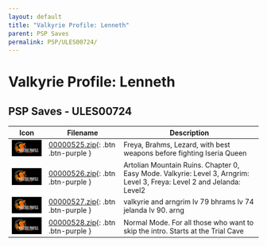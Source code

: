 ```yaml
---
layout: default
title: "Valkyrie Profile: Lenneth"
parent: PSP Saves
permalink: PSP/ULES00724/
---
```

# Valkyrie Profile: Lenneth

## PSP Saves - ULES00724

| Icon | Filename | Description |
|------|----------|-------------|
| ![Valkyrie Profile: Lenneth](ICON0.PNG) | [00000525.zip](00000525.zip){: .btn .btn-purple } | Freya, Brahms, Lezard, with best weapons before fighting Iseria Queen |
| ![Valkyrie Profile: Lenneth](ICON0.PNG) | [00000526.zip](00000526.zip){: .btn .btn-purple } | Artolian Mountain Ruins. Chapter 0, Easy Mode. Valkyrie: Level 3, Arngrim: Level 3, Freya: Level 2 and Jelanda: Level2 |
| ![Valkyrie Profile: Lenneth](ICON0.PNG) | [00000527.zip](00000527.zip){: .btn .btn-purple } | valkyrie and arngrim lv 79 bhrams lv 74 jelanda lv 90. arng |
| ![Valkyrie Profile: Lenneth](ICON0.PNG) | [00000528.zip](00000528.zip){: .btn .btn-purple } | Normal Mode. For all those who want to skip the intro. Starts at the Trial Cave |
